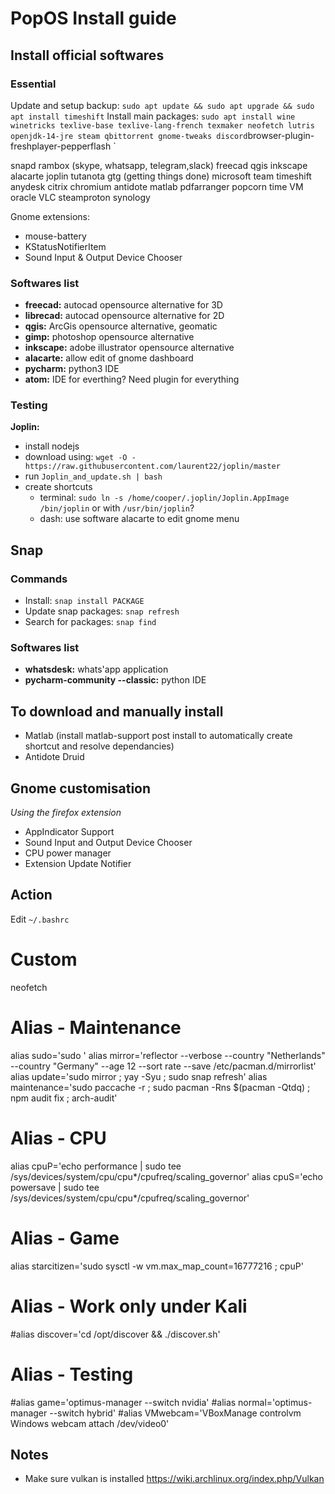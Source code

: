 # PopOS Install guide

## Install official softwares

### Essential
Update and setup backup: `sudo apt update && sudo apt upgrade && sudo apt install timeshift`
Install main packages: `sudo apt install wine winetricks texlive-base texlive-lang-french texmaker neofetch lutris openjdk-14-jre steam qbittorrent gnome-tweaks discord`browser-plugin-freshplayer-pepperflash `

snapd
rambox (skype, whatsapp, telegram,slack)
freecad
qgis
inkscape
alacarte
joplin
tutanota
gtg (getting things done)
microsoft team
timeshift
anydesk
citrix
chromium
antidote
matlab
pdfarranger
popcorn time
VM oracle
VLC
steamproton
synology

Gnome extensions:
- mouse-battery
- KStatusNotifierItem
- Sound Input & Output Device Chooser 


### Softwares list
- **freecad:** autocad opensource alternative for 3D
- **librecad:** autocad opensource alternative for 2D
- **qgis:** ArcGis opensource alternative, geomatic
- **gimp:** photoshop opensource alternative
- **inkscape:** adobe illustrator opensource alternative
- **alacarte:** allow edit of gnome dashboard
- **pycharm:** python3 IDE
- **atom:** IDE for everthing? Need plugin for everything

### Testing
**Joplin:**
  - install nodejs
  - download using: `wget -O - https://raw.githubusercontent.com/laurent22/joplin/master`
  - run `Joplin_and_update.sh | bash`
  - create shortcuts
    - terminal: `sudo ln -s /home/cooper/.joplin/Joplin.AppImage  /bin/joplin` or with `/usr/bin/joplin`?
    - dash: use software alacarte to edit gnome menu
    
## Snap

### Commands
- Install: `snap install PACKAGE`
- Update snap packages: `snap refresh`
- Search for packages: `snap find`

### Softwares list
- **whatsdesk:** whats'app application
- **pycharm-community --classic:** python IDE


## To download and manually install
- Matlab (install matlab-support post install to automatically create shortcut and resolve dependancies)
- Antidote Druid

## Gnome customisation
*Using the firefox extension*
- AppIndicator Support
- Sound Input and Output Device Chooser
- CPU power manager
- Extension Update Notifier

## Action
Edit `~/.bashrc`
>>>
# Custom
neofetch

# Alias - Maintenance
alias sudo='sudo '
alias mirror='reflector --verbose --country "Netherlands" --country "Germany" --age 12 --sort rate --save /etc/pacman.d/mirrorlist'
alias update='sudo mirror ; yay -Syu ; sudo snap refresh'
alias maintenance='sudo paccache -r ; sudo pacman -Rns $(pacman -Qtdq) ; npm audit fix ; arch-audit'

# Alias - CPU
alias cpuP='echo performance | sudo tee /sys/devices/system/cpu/cpu*/cpufreq/scaling_governor'
alias cpuS='echo powersave | sudo tee /sys/devices/system/cpu/cpu*/cpufreq/scaling_governor'

# Alias - Game
alias starcitizen='sudo sysctl -w vm.max_map_count=16777216 ; cpuP'

# Alias - Work only under Kali
#alias discover='cd /opt/discover && ./discover.sh'

# Alias - Testing
#alias game='optimus-manager --switch nvidia'
#alias normal='optimus-manager --switch hybrid'
#alias VMwebcam='VBoxManage controlvm Windows webcam attach /dev/video0'
>>>>

## Notes
- Make sure vulkan is installed https://wiki.archlinux.org/index.php/Vulkan
